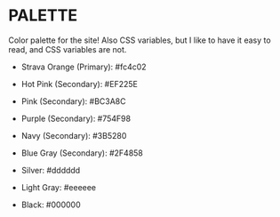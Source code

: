 # PALETTE
Color palette for the site! Also CSS variables, but I like to have it easy to read, and CSS variables are not.

* Strava Orange (Primary): #fc4c02
* Hot Pink (Secondary): #EF225E
* Pink (Secondary): #BC3A8C
* Purple (Secondary): #754F98
* Navy (Secondary): #3B5280
* Blue Gray (Secondary): #2F4858

* Silver: #dddddd
* Light Gray: #eeeeee
* Black: #000000